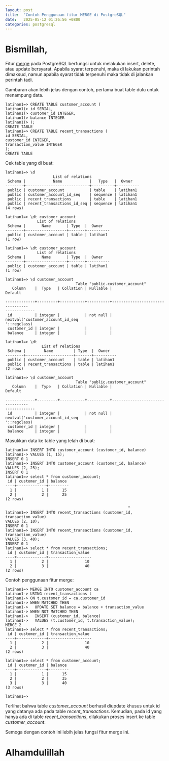 ```yaml
---
layout: post
title:  "Contoh Penggunaan fitur MERGE di PostgreSQL"
date:   2025-05-12 01:26:56 +0800
categories: postgresql
---
```


# Bismillah,

Fitur 
[merge](https://www.postgresql.org/docs/16/sql-merge.html)
pada PostgreSQL berfungsi untuk melakukan insert, delete, atau update bersyarat. 
Apabila syarat terpenuhi, maka di lakukan perintah dimaksud, namun apabila syarat tidak terpenuhi
maka tidak di jalankan perintah tadi.

Gambaran akan lebih jelas dengan contoh, pertama buat table dulu untuk menampung data.


```text
latihan1=> CREATE TABLE customer_account (
latihan1(> id SERIAL,
latihan1(> customer_id INTEGER,
latihan1(> balance INTEGER
latihan1(> );
CREATE TABLE
latihan1=> CREATE TABLE recent_transactions (
id SERIAL,
customer_id INTEGER,
transaction_value INTEGER
);
CREATE TABLE
```

Cek table yang di buat:

```text
latihan1=> \d
                     List of relations
 Schema |            Name            |   Type   |  Owner   
--------+----------------------------+----------+----------
 public | customer_account           | table    | latihan1
 public | customer_account_id_seq    | sequence | latihan1
 public | recent_transactions        | table    | latihan1
 public | recent_transactions_id_seq | sequence | latihan1
(4 rows)

latihan1=> \dt customer_account 
              List of relations
 Schema |       Name       | Type  |  Owner   
--------+------------------+-------+----------
 public | customer_account | table | latihan1
(1 row)

latihan1=> \dt customer_account 
              List of relations
 Schema |       Name       | Type  |  Owner   
--------+------------------+-------+----------
 public | customer_account | table | latihan1
(1 row)

latihan1=> \d customer_account 
                               Table "public.customer_account"
   Column    |  Type   | Collation | Nullable |                   Default       
             
-------------+---------+-----------+----------+---------------------------------
-------------
 id          | integer |           | not null | nextval('customer_account_id_seq
'::regclass)
 customer_id | integer |           |          | 
 balance     | integer |           |          | 

latihan1=> \dt 
                List of relations
 Schema |        Name         | Type  |  Owner   
--------+---------------------+-------+----------
 public | customer_account    | table | latihan1
 public | recent_transactions | table | latihan1
(2 rows)

latihan1=> \d customer_account 
                               Table "public.customer_account"
   Column    |  Type   | Collation | Nullable |                   Default       
             
-------------+---------+-----------+----------+---------------------------------
-------------
 id          | integer |           | not null | nextval('customer_account_id_seq
'::regclass)
 customer_id | integer |           |          | 
 balance     | integer |           |          | 
```

Masukkan data ke table yang telah di buat:

```text
latihan1=> INSERT INTO customer_account (customer_id, balance)
latihan1-> VALUES (1, 15);
INSERT 0 1
latihan1=> INSERT INTO customer_account (customer_id, balance)
VALUES (2, 25);
INSERT 0 1
latihan1=> select * from customer_account;
 id | customer_id | balance 
----+-------------+---------
  1 |           1 |      15
  2 |           2 |      25
(2 rows)

                                                      ^
latihan1=> INSERT INTO recent_transactions (customer_id, transaction_value)
VALUES (2, 10);
INSERT 0 1
latihan1=> INSERT INTO recent_transactions (customer_id, transaction_value)
VALUES (3, 40);
INSERT 0 1
latihan1=> select * from recent_transactions;
 id | customer_id | transaction_value 
----+-------------+-------------------
  1 |           2 |                10
  2 |           3 |                40
(2 rows)
```

Contoh penggunaan fitur merge:

```text
latihan1=> MERGE INTO customer_account ca
latihan1-> USING recent_transactions t
latihan1-> ON t.customer_id = ca.customer_id
latihan1-> WHEN MATCHED THEN
latihan1->   UPDATE SET balance = balance + transaction_value
latihan1-> WHEN NOT MATCHED THEN
latihan1->   INSERT (customer_id, balance)
latihan1->   VALUES (t.customer_id, t.transaction_value);
MERGE 2
latihan1=> select * from recent_transactions;
 id | customer_id | transaction_value 
----+-------------+-------------------
  1 |           2 |                10
  2 |           3 |                40
(2 rows)

latihan1=> select * from customer_account;
 id | customer_id | balance 
----+-------------+---------
  1 |           1 |      15
  2 |           2 |      35
  3 |           3 |      40
(3 rows)

latihan1=> 
```

Terlihat bahwa table *customer_account* berhasil diupdate khusus untuk id yang 
datanya ada pada table *recent_transactions*. Kemudian, pada id yang hanya ada di table 
*recent_transactions*, dilakukan proses insert ke table *customer_account*.

Semoga dengan contoh ini lebih jelas fungsi fitur merge ini. 


# Alhamdulillah
